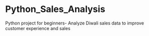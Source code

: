 # Python_Sales_Analysis
Python project for beginners- Analyze Diwali sales data to improve customer experience and sales
